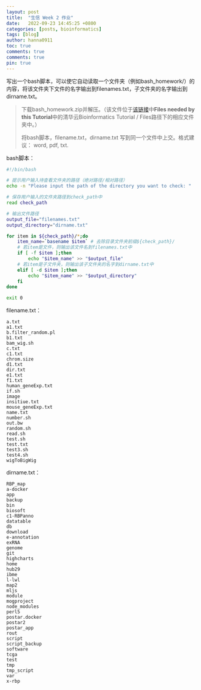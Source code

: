 ```yaml
---
layout: post
title:  "生信 Week 2 作业"
date:   2022-09-23 14:45:25 +0800
categories: [posts, bioinformatics]
tags: [blog]
author: hanna0911
toc: true
comments: true
comments: true
pin: true
---
```


写出一个bash脚本，可以使它自动读取一个文件夹（例如bash_homework/）的内容，将该文件夹下文件的名字输出到filenames.txt，子文件夹的名字输出到 dirname.txt。

> 下载bash_homework.zip并解压。（该文件位于[该链接]()中**Files needed by this Tutorial**中的清华云Bioinformatics Tutorial / Files路径下的相应文件夹中。）
>
> 将bash脚本，filename.txt，dirname.txt 写到同一个文件中上交。格式建议： word, pdf, txt.

bash脚本：

```bash
#!/bin/bash

# 提示用户输入待查看文件夹的路径（绝对路径/相对路径）
echo -n "Please input the path of the directory you want to check: "

# 保存用户输入的文件夹路径到check_path中
read check_path

# 输出文件路径
output_file="filenames.txt"
output_directory="dirname.txt"

for item in ${check_path}/*;do
    item_name=`basename $item` # 去除目录文件夹前缀${check_path}/
    # 若item是文件，则输出该文件名到filenames.txt中
    if [ -f $item ];then
        echo "$item_name" >> "$output_file"
    # 若item是子文件夹，则输出该子文件夹的名字到dirname.txt中
    elif [ -d $item ];then
        echo "$item_name" >> "$output_directory"
    fi 
done

exit 0
```

filename.txt：

```
a.txt
a1.txt
b.filter_random.pl
b1.txt
bam_wig.sh
c.txt
c1.txt
chrom.size
d1.txt
dir.txt
e1.txt
f1.txt
human_geneExp.txt
if.sh
image
insitiue.txt
mouse_geneExp.txt
name.txt
number.sh
out.bw
random.sh
read.sh
test.sh
test.txt
test3.sh
test4.sh
wigToBigWig
```

dirname.txt：

```
RBP_map
a-docker
app
backup
bin
biosoft
c1-RBPanno
datatable
db
download
e-annotation
exRNA
genome
git
highcharts
home
hub29
ibme
l-lwl
map2
mljs
module
mogproject
node_modules
perl5
postar.docker
postar2
postar_app
rout
script
script_backup
software
tcga
test
tmp
tmp_script
var
x-rbp
```
